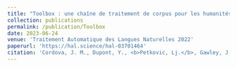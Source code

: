 ```yaml
---
title: "Toolbox : une chaîne de traitement de corpus pour les humanités numériques."
collection: publications
permalink: /publication/Toolbox
date: 2023-06-24
venue: 'Traitement Automatique des Langues Naturelles 2022'
paperurl: 'https://hal.science/hal-03701464'
citation: 'Cordova, J. M., Dupont, Y., <b>Petkovic, Lj.</b>, Gawley, J., Alrahabi, M., & Roe, G. (2023). &quot;Toolbox : une chaîne de traitement de corpus pour les humanités numériques&quot;.<i>Traitement Automatique des Langues Naturelles 2022</i>, pp. 11-13.'
---
```

<!--[Download paper here](http://academicpages.github.io/files/paper1.pdf)-->

<!--Recommended citation: Your Name, You. (2009). "Paper Title Number 1." <i>Journal 1</i>. 1(1).-->